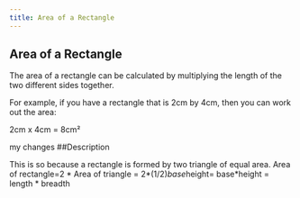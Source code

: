 ```yaml
---
title: Area of a Rectangle
---
```

## Area of a Rectangle

The area of a rectangle can be calculated by multiplying the length of the two different sides together.

For example, if you have a rectangle that is 2cm by 4cm, then you can work out the area:

2cm x 4cm = 8cm²

my changes
##Description

This is so because a rectangle is formed by two triangle of equal area.
Area of rectangle=2 * Area of triangle = 2*(1/2)*base*height= base*height = length * breadth

<!-- The article goes here, in GitHub-flavored Markdown. Feel free to add YouTube videos, images, and CodePen/JSBin embeds  -->

<!-- #### More Information: -->
<!-- Please add any articles you think might be helpful to read before writing the article -->


